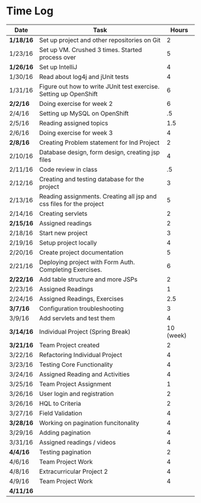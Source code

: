 # Time Log

| Date | Task |	Hours |
| --- | --- | --- |
| **1/18/16** |	Set up project and other repositories on Git | 2 |	
| 1/23/16	| Set up VM. Crushed 3 times. Started process over | 5 |	
| **1/26/16**	| Set up IntelliJ	| 4 |	
| 1/30/16	| Read about log4j and jUnit tests |	4 |	
| 1/31/16	| Figure out how to write JUnit test exercise. Setting up OpenShift | 6 | 
| **2/2/16** | Doing exercise for week 2 | 6 |
| 2/4/16 | Setting up MySQL on OpenShift | .5 |
| 2/5/16 | Reading assigned topics  | 1.5 |
| 2/6/16 | Doing exercise for week 3 | 4 |
| **2/8/16** | Creating Problem statement for Ind Project | 2 |
| 2/10/16 | Database design, form design, creating jsp files | 4 |
| 2/11/16 | Code review in class | .5 |
| 2/12/16 | Creating and testing database for the project | 3 |
| 2/13/16 | Reading assignments. Creating all jsp and css files for the project | 5 |
| 2/14/16 | Creating servlets | 2 |
| **2/15/16** | Assigned readings | 2|
| 2/18/16 | Start new project |3 |
| 2/19/16 | Setup project locally |4|
| 2/20/16 | Create project documentation | 5 |
| 2/21/16 | Deploying project with Form Auth. Completing Exercises. | 6 |
| **2/22/16** | Add table structure and more JSPs | 2 |
| 2/23/16 | Assigned Readings | 1 |
| 2/24/16 | Assigned Readings, Exercises | 2.5 |
| **3/7/16** | Configuration troubleshooting | 3 |
| 3/9/16 | Add servlets and test them | 4 |
| **3/14/16** | Individual Project (Spring Break)  | 10 (week) |
| **3/21/16** | Team Project created | 2 |
| 3/22/16 | Refactoring Individual Project | 4 |
| 3/23/16 | Testing Core Functionality | 4 |
| 3/24/16 | Assigned Reading and Activities | 4 |
| 3/25/16 | Team Project Assignment | 1 |
| 3/26/16 | User login and registration  | 2 |
| 3/26/16 | HQL to Criteria | 2 |
| 3/27/16 | Field Validation | 4 |
| **3/28/16** | Working on pagination funcitonality | 4 |
| 3/29/16 | Adding pagination | 4 |
| 3/31/16 | Assigned readings / videos | 4 |
| **4/4/16** | Testing pagination | 2 |
| 4/6/16 | Team Project Work | 4 |
| 4/8/16 | Extracurricular Project 2 | 4 | 
| 4/9/16 | Team Project Work | 4 |
| **4/11/16** | 

